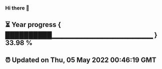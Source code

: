 ### Hi there 👋
⏳ Year progress { ██████████▁▁▁▁▁▁▁▁▁▁▁▁▁▁▁▁▁▁▁▁ } 33.98 %
---
⏰ Updated on Thu, 05 May 2022 00:46:19 GMT
---
